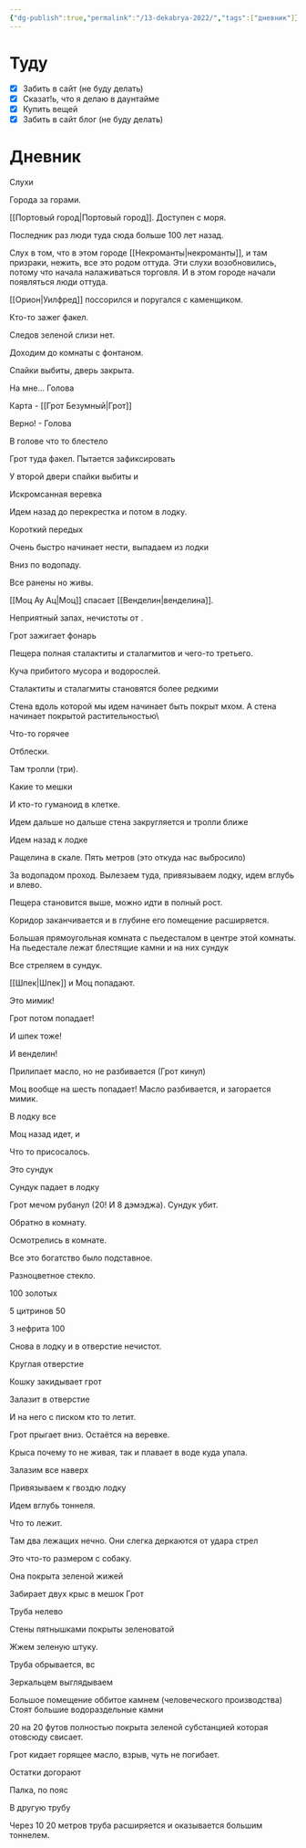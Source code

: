 ```yaml
---
{"dg-publish":true,"permalink":"/13-dekabrya-2022/","tags":["дневник"]}
---
```



# Туду

- [x] Забить в сайт (не буду делать)
- [x] Сказат!ь, что я делаю в даунтайме
- [x] Купить вещей
- [x] Забить в сайт блог (не буду делать)
# Дневник

Слухи

Города за горами.

[[Портовый город\|Портовый город]]. Доступен с моря.

Последник раз люди туда сюда больше 100 лет назад.

Слух в том, что в этом городе [[Некроманты\|некроманты]], и там призраки, нежить, все это родом оттуда. Эти слухи возобновились, потому что начала налаживаться торговля. И в этом городе начали появляться люди оттуда.

[[Орион\|Уилфред]] поссорился и поругался с каменщиком.

Кто-то зажег факел.

Следов зеленой слизи нет.

Доходим до комнаты с фонтаном.

Спайки выбиты, дверь закрыта.

На мне... Голова

Карта - [[Грот Безумный\|Грот]]

Верно! - Голова

В голове что то блестело

Грот туда факел. Пытается зафиксировать

У второй двери спайки выбиты и

Искромсанная веревка

Идем назад до перекрестка и потом в лодку.

Короткий передых

Очень быстро начинает нести, выпадаем из лодки

Вниз по водопаду.

Все ранены но живы.

[[Моц Ау Ац\|Моц]] спасает [[Венделин\|венделина]].

Неприятный запах, нечистоты от .

Грот зажигает фонарь

Пещера полная сталактиты и сталагмитов и чего-то третьего.

Куча прибитого мусора и водорослей.

Сталактиты и сталагмиты становятся более редкими

Стена вдоль которой мы идем начинает быть покрыт мхом. А стена начинает покрытой растительностью\

Что-то горячее

Отблески.

Там тролли (три).

Какие то мешки

И кто-то гуманоид в клетке.

Идем дальше но дальше стена закругляется и тролли ближе

Идем назад к лодке

Ращелина в скале. Пять метров (это откуда нас выбросило)

За водопадом проход. Вылезаем туда, привязываем лодку, идем вглубь и влево.

Пещера становится выше, можно идти в полный рост.

Коридор заканчивается и в глубине его помещение расширяется.

Большая прямоугольная комната с пьедесталом в центре этой комнаты. На пьедестале лежат блестящие камни и на них сундук

Все стреляем в сундук.

[[Шпек\|Шпек]] и Моц попадают.

Это мимик!

Грот потом попадает!

И шпек тоже!

И венделин!

Прилипает масло, но не разбивается (Грот кинул)

Моц вообще на шесть попадает! Масло разбивается, и загорается мимик.

В лодку все

Моц назад идет, и

Что то присосалось.

Это сундук

Сундук падает в лодку

Грот мечом рубанул (20! И 8 дэмэджа). Сундук убит.

Обратно в комнату.

Осмотрелись в комнате.

Все это богатство было подставное.

Разноцветное стекло.

100 золотых

5 цитринов 50

3 нефрита 100

Снова в лодку и в отверстие нечистот.

Круглая отверстие

Кошку закидывает грот

Залазит в отверстие

И на него с писком кто то летит.

Грот прыгает вниз. Остаётся на веревке.

Крыса почему то не живая, так и плавает в воде куда упала.

Залазим все наверх

Привязываем к гвоздю лодку

Идем вглубь тоннеля.

Что то лежит.

Там два лежащих нечно. Они слегка деркаются от удара стрел

Это что-то размером с собаку.

Она покрыта зеленой жижей

Забирает двух крыс в мешок Грот

Труба нелево

Стены пятнышками покрыты зеленоватой

Жжем зеленую штуку.

Труба обрывается, вс

Зеркальцем выглядываем

Большое помещение оббитое камнем (человеческого производства) Стоят большие водораздельные камни

20 на 20 футов полностью покрыта зеленой субстанцией которая отовсюду свисает.

Грот кидает горящее масло, взрыв, чуть не погибает.

Остатки догорают

Палка, по пояс

В другую трубу

Через 10 20 метров труба расширяется и оказывается большим тоннелем.